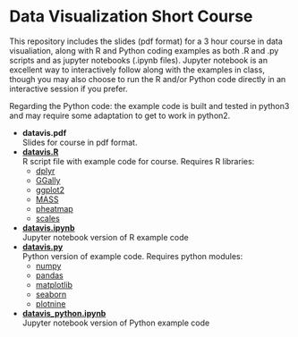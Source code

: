 # Data Visualization Short Course

This repository includes the slides (pdf format) for a 3 hour course
in data visualiation, along with R and Python coding examples as both
.R and .py scripts and as jupyter notebooks (.ipynb files). Jupyter
notebook is an excellent way to interactively follow along with the
examples in class, though you may also choose to run the R and/or
Python code directly in an interactive session if you prefer.

Regarding the Python code: the example code is built and tested in
python3 and may require some adaptation to get to work in python2.

- **datavis.pdf**  
  Slides for course in pdf format.
- [**datavis.R**](https://github.com/denniscwylie/datavis#datavis.R)  
  R script file with example code for course. Requires R libraries:
  - [dplyr](https://cran.r-project.org/package=dplyr)
  - [GGally](https://cran.r-project.org/package=GGally)
  - [ggplot2](https://cran.r-project.org/package=ggplot2)
  - [MASS](https://cran.r-project.org/package=MASS)
  - [pheatmap](https://cran.r-project.org/package=pheatmap)
  - [scales](https://cran.r-project.org/package=scales)
- [**datavis.ipynb**](https://github.com/denniscwylie/datavis#datavis.ipynb)  
  Jupyter notebook version of R example code
- [**datavis.py**](https://github.com/denniscwylie/datavis#datavis.py)  
  Python version of example code. Requires python modules:
  - [numpy](http://www.numpy.org)
  - [pandas](https://pandas.pydata.org)
  - [matplotlib](https://matplotlib.org)
  - [seaborn](https://seaborn.pydata.org)
  - [plotnine](https://pypi.org/project/plotnine)
- [**datavis_python.ipynb**](https://github.com/denniscwylie/datavis#datavis_python.ipynb)  
  Jupyter notebook version of Python example code
